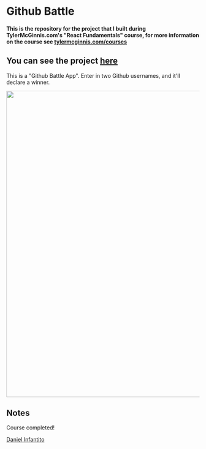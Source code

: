 Github Battle
========

#### This is the repository for the project that I built during TylerMcGinnis.com's "React Fundamentals" course, for more information on the course see [tylermcginnis.com/courses](https://tylermcginnis.com/courses)

## You can see the project [here](https://github-battle-66c68.firebaseapp.com/)

This is a "Github Battle App". Enter in two Github usernames, and it'll declare a winner.

<img src="https://user-images.githubusercontent.com/2933430/44756093-3862d000-aae6-11e8-9091-61485c2e4f8a.png" width="800">

## Notes
Course completed!

[Daniel Infantito](https://twitter.com/dinfantito)

